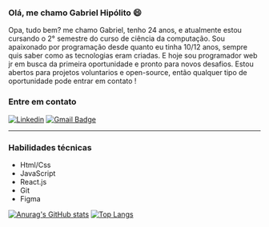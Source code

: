 ### Olá, me chamo Gabriel Hipólito 😄

Opa, tudo bem? me chamo Gabriel, tenho 24 anos, e atualmente estou cursando o 2° semestre do curso de ciência da computação. Sou apaixonado por programação desde quanto eu tinha 10/12 anos, sempre quis saber como as tecnologias eram criadas. E hoje sou programador web jr em busca da primeira oportunidade e pronto para novos desafios.
Estou abertos para projetos voluntarios e open-source, então qualquer tipo de oportunidade pode entrar em contato !


### Entre em contato
[![Linkedin](https://img.shields.io/badge/-LinkedIn-%230077B5?style=for-the-badge&logo=linkedin&logoColor=white)](https://www.linkedin.com/in/gabriel-hipolito)
[![Gmail Badge](https://img.shields.io/badge/-c.gabrielipolitoh@gmail.com-1F98FF?style=flat-square&logo=Gmail&logoColor=white&link=mailto:c.gabrielipolitoh@gmail.com)](mailto:c.gabrielipolitoh@gmail.com)
*** 
### Habilidades técnicas
* Html/Css
* JavaScript
* React.js
* Git
* Figma


[![Anurag's GitHub stats](https://github-readme-stats.vercel.app/api?username=gabrielhipolitoo)](https://github.com/anuraghazra/github-readme-stats) [![Top Langs](https://github-readme-stats.vercel.app/api/top-langs/?username=gabrielhipolitoo&layout=compact)](https://github.com/anuraghazra/github-readme-stats)




     
 

